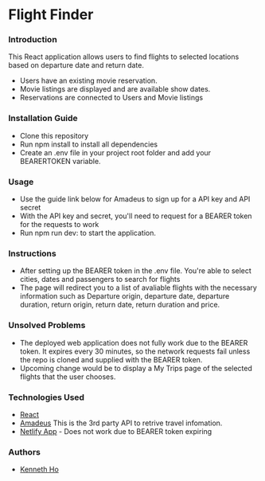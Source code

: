 # Flight Finder

### Introduction

This React application allows users to find flights to selected locations based on departure date and return date.

- Users have an existing movie reservation.
- Movie listings are displayed and are available show dates.
- Reservations are connected to Users and Movie listings

### Installation Guide

- Clone this repository
- Run npm install to install all dependencies
- Create an .env file in your project root folder and add your BEARERTOKEN variable.

### Usage

- Use the guide link below for Amadeus to sign up for a API key and API secret
- With the API key and secret, you'll need to request for a BEARER token for the requests to work
- Run npm run dev: to start the application.

### Instructions

- After setting up the BEARER token in the .env file. You're able to select cities, dates and passengers to search for flights
- The page will redirect you to a list of avaliable flights with the necessary information such as Departure origin, departure date, departure duration, return origin, return date, return duration and price.

### Unsolved Problems

- The deployed web application does not fully work due to the BEARER token. It expires every 30 minutes, so the network requests fail unless the repo is cloned and supplied with the BEARER token.
- Upcoming change would be to display a My Trips page of the selected flights that the user chooses.

### Technologies Used

- [React](https://react.dev/)
- [Amadeus](https://developers.amadeus.com/get-started/get-started-with-self-service-apis-335) This is the 3rd party API to retrive travel infomation.
- [Netlify App](https://aquamarine-unicorn-d26d0d.netlify.app/) - Does not work due to BEARER token expiring

### Authors

- [Kenneth Ho](https://github.com/hoken92/)
